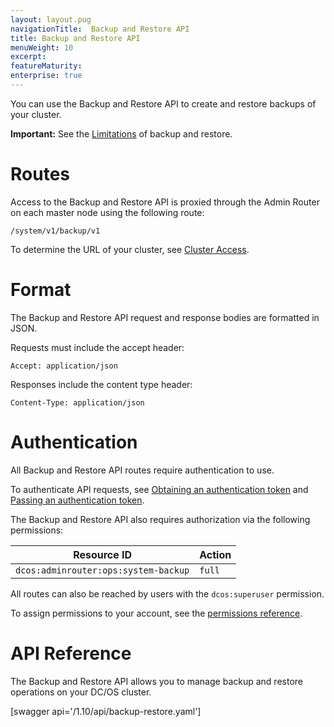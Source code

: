 ```yaml
---
layout: layout.pug
navigationTitle:  Backup and Restore API
title: Backup and Restore API
menuWeight: 10
excerpt:
featureMaturity:
enterprise: true
---
```


You can use the Backup and Restore API to create and restore backups of your cluster. 

**Important:** See the [Limitations](/1.10/administering-clusters/backup-and-restore/#limitations) of backup and restore.

# Routes

Access to the Backup and Restore API is proxied through the Admin Router on each master node using the following route:

```
/system/v1/backup/v1
```

To determine the URL of your cluster, see [Cluster Access](/1.10/api/access/).

# Format

The Backup and Restore API request and response bodies are formatted in JSON.

Requests must include the accept header:

```
Accept: application/json
```

Responses include the content type header:

```
Content-Type: application/json
```

# Authentication

All Backup and Restore API routes require authentication to use.

To authenticate API requests, see [Obtaining an authentication token](/1.10/security/ent/iam-api/#obtaining-an-authentication-token) and [Passing an authentication token](/1.10/security/ent/iam-api/#passing-an-authentication-token).

The Backup and Restore API also requires authorization via the following permissions:

| Resource ID | Action |
|-------------|--------|
| `dcos:adminrouter:ops:system-backup` | `full` |

All routes can also be reached by users with the `dcos:superuser` permission.

To assign permissions to your account, see the [permissions reference](/1.10/security/ent/perms-reference/).


# API Reference

The Backup and Restore API allows you to manage backup and restore operations on your DC/OS cluster.

[swagger api='/1.10/api/backup-restore.yaml']

